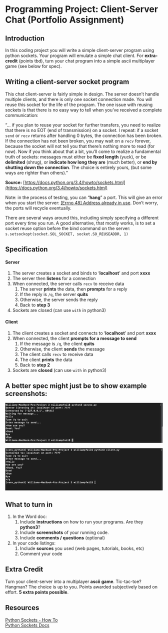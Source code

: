 # Programming Project: Client-Server Chat (Portfolio Assignment)

## Introduction 

In this coding project you will write a simple client-server program using python sockets. Your program will emulate a simple chat client. For **extra-credit** (points tbd), turn your chat program into a simple ascii multiplayer game (see below for spec).

## Writing a client-server socket program 

This chat client-server is fairly simple in design. The server doesn’t handle multiple clients, and there is only one socket connection made. You will reuse this socket for the life of the program. The one issue with reusing sockets is that there is no easy way to tell when you’ve received a complete communication:
 
“… if you plan to reuse your socket for further transfers, you need to realize that there is no EOT (end of transmission) on a socket. I repeat: if a socket `send` or `recv` returns after handling 0 bytes, the connection has been broken. If the connection has not been broken, you may wait on a `recv` forever, because the socket will not tell you that there’s nothing more to read (for now). Now if you think about that a bit, you’ll come to realize a fundamental truth of sockets: messages must either be **fixed length** (yuck), or be **delimited** (shrug), or **indicate how long they are** (much better), or **end by shutting down the connection**. The choice is entirely yours, (but some ways are righter than others).”

**Source:**  [https://docs.python.org/3.4/howto/sockets.html](https://docs.python.org/3.4/howto/sockets.html)
 
Note: in the process of testing, you can “**hang**” a port. This will give an error when you start the server: [[Errno 48] Address already in use](https://stackoverflow.com/questions/19071512/socket-error-errno-48-address-already-in-use). Don’t worry, the ports will recycle eventually.

There are several ways around this, including simply specifying a different port every time you run. A good alternative, that mostly works, is to set a socket reuse option before the bind command on the server:  `s.setsockopt(socket.SOL_SOCKET, socket.SO_REUSEADDR, 1)`



## Specification

#### Server

1. The server creates a socket and binds to ‘**localhost**’ and port **xxxx**
2. The server then **listens** for a connection
3. When connected, the server calls `recv` to receive data
    1. The server **prints** the data, then **prompts** for a reply
    2. If the reply is `/q`, the server **quits**
    3. Otherwise, the server sends the reply
    4. Back to **step 3**
4. Sockets are closed (can use `with` in python3)

#### Client

1. The client creates a socket and connects to ‘**localhost**’ and port **xxxx**
2. When connected, the client **prompts for a message to send**
    1. If the message is `/q`, the client **quits**
    2. Otherwise, the client **sends** the message
    3. The client calls `recv` to receive data
    4. The client **prints** the data
    5. Back to **step 2**
3. Sockets are **closed** (can use `with` in python3)


## A better spec might just be to show example screenshots:
![](pics/ss-1.png)

![](pics/ss-2.png)

## What to turn in 
1. In the Word doc:
    1. Include **instructions** on how to run your programs. Are they **python3**?
    2. Include **screenshots** of your running code.
    3. Include **comments / questions** (optional)
2. In your code listings:
    1. Include **sources** you used (web pages, tutorials, books, etc)
    2. Comment your code
   


## Extra Credit 

Turn your client-server into a multiplayer **ascii game**. Tic-tac-toe? Hangman? The choice is up to you. Points awarded subjectively based on effort. **5 extra points possible**.


## Resources

[Python Sockets - How To](https://docs.python.org/3.4/howto/sockets.html)  
[Python Sockets Docs](https://realpython.com/python-sockets/)